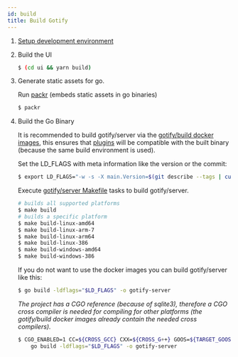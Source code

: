 ```yaml
---
id: build
title: Build Gotify
---
```


1. [Setup development environment](dev-setup.md)

1. Build the UI

   ```bash
   $ (cd ui && yarn build)
   ```

1. Generate static assets for go.

   Run [packr](https://github.com/gobuffalo/packr) (embeds static assets in go binaries)

   ```bash
   $ packr
   ```

1. Build the Go Binary

   It is recommended to build gotify/server via the [gotify/build docker images](https://github.com/gotify/build),
   this ensures that [plugins](plugin.md) will be compatible with the built binary (because the same build environment is used).

   Set the LD_FLAGS with meta information like the version or the commit:

   ```bash
   $ export LD_FLAGS="-w -s -X main.Version=$(git describe --tags | cut -c 2-) -X main.BuildDate=$(date "+%F-%T") -X main.Commit=$(git rev-parse --verify HEAD) -X main.Mode=prod";
   ```

   Execute [gotify/server Makefile](https://github.com/gotify/server/blob/master/Makefile) tasks to build gotify/server.

   ```bash
   # builds all supported platforms
   $ make build
   # builds a specific platform
   $ make build-linux-amd64
   $ make build-linux-arm-7
   $ make build-linux-arm64
   $ make build-linux-386
   $ make build-windows-amd64
   $ make build-windows-386
   ```

   If you do not want to use the docker images you can build gotify/server like this:

   ```bash
   $ go build -ldflags="$LD_FLAGS" -o gotify-server
   ```

   _The project has a CGO reference (because of sqlite3), therefore a CGO cross compiler is needed for compiling for
   other platforms (the gotify/build docker images already contain the needed cross compilers)._

   ```bash
   $ CGO_ENABLED=1 CC=${CROSS_GCC} CXX=${CROSS_G++} GOOS=${TARGET_GOOS} GOARCH=${TARGET_GOARCH} \
       go build -ldflags="$LD_FLAGS" -o gotify-server
   ```
